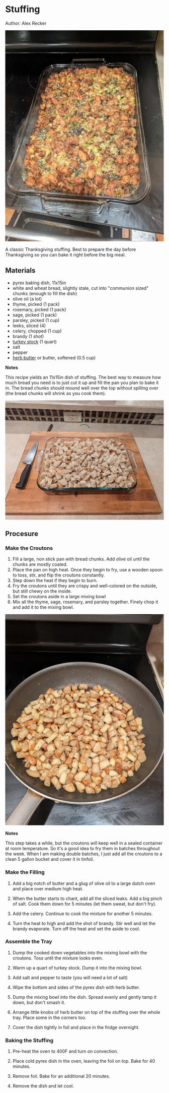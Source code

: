 # Stuffing

Author: Alex Recker

![](../images/stuffing.jpg)

A classic Thanksgiving stuffing.  Best to prepare the day before Thanksgiving so you can bake it right before the big meal.

## Materials

- pyrex baking dish, 11x15in
- white and wheat bread, slightly stale, cut into "communion sized" chunks (enough to fill the dish)
- olive oil (a lot)
- thyme, picked (1 pack)
- rosemary, picked (1 pack)
- sage, picked (1 pack)
- parsley, picked (1 cup)
- leeks, sliced (4)
- celery, chopped (1 cup)
- brandy (1 shot)
- [turkey stock](./turkey-stock.md) (1 quart)
- salt
- pepper
- [herb butter](./herb-butter.md) or butter, softened (0.5 cup)

**Notes**

This recipe yields an 11x15in dish of stuffing.  The best way to measure how much bread you need is to just cut it up and fill the pan you plan to bake it in.  The bread chunks should mound well over the top without spilling over (the bread chunks will shrink as you cook them).

![](../images/stuffing-bread-quantity.jpg)

## Procesure

### Make the Croutons

1. Fill a large, non stick pan with bread chunks.  Add olive oil until the chunks are mostly coated.
2. Place the pan on high heat.  Once they begin to fry, use a wooden spoon to toss, stir, and flip the croutons constantly.
3. Step down the heat if they begin to burn.
4. Fry the croutons until they are crispy and well-colored on the outside, but still chewy on the inside.
5. Set the croutons aside in a large mixing bowl
6. Mix all the thyme, sage, rosemary, and parsley together.  Finely chop it and add it to the mixing bowl.

![](../images/stuffing-frying-bread.jpg)

**Notes**

This step takes a while, but the croutons will keep well in a sealed container at room temperature.  So it's a good idea to fry them in batches throughout the week.  When I am making double batches, I just add all the croutons to a clean 5 gallon bucket and cover it in tinfoil.

### Make the Filling

1. Add a big notch of butter and a glug of olive oil to a large dutch oven and place over medium high heat.

2. When the butter starts to chant, add all the sliced leaks.  Add a big pinch of salt.  Cook them down for 5 minutes (let them sweat, but don't fry).

3. Add the celery.  Continue to cook the mixture for another 5 minutes.

4. Turn the heat to high and add the shot of brandy.  Stir well and let the brandy evaporate.  Turn off the heat and set the aside to cool.

### Assemble the Tray

1. Dump the cooked down vegetables into the mixing bowl with the croutons.  Toss until the mixture looks even.

2. Warm up a quart of turkey stock.  Dump it into the mixing bowl.

3. Add salt and pepper to taste (you will need a lot of salt)

4. Wipe the bottom and sides of the pyrex dish with herb butter.

5. Dump the mixing bowl into the dish.  Spread evenly and gently tamp it down, but don't smash it.

6. Arrange little knobs of herb butter on top of the stuffing over the whole tray.  Place some in the corners too.

7. Cover the dish tightly in foil and place in the fridge overnight.

### Baking the Stuffing

1. Pre-heat the oven to 400F and turn on convection.

2. Place cold pyrex dish in the oven, leaving the foil on top.  Bake for 40 minutes.

3. Remove foil.  Bake for an additional 20 minutes.

4. Remove the dish and let cool.

